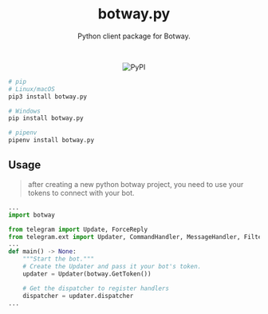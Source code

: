 <div align="center">
  <h1>botway.py</h1>
	<p>
		Python client package for Botway.
	</p>
	<br />
	<p>
		<img alt="PyPI" src="https://img.shields.io/pypi/v/botway.py?logo=python&style=flat-square">
	</p>
</div>

```bash
# pip
# Linux/macOS
pip3 install botway.py

# Windows
pip install botway.py

# pipenv
pipenv install botway.py
```

## Usage

> after creating a new python botway project, you need to use your tokens to connect with your bot.

```python
...
import botway

from telegram import Update, ForceReply
from telegram.ext import Updater, CommandHandler, MessageHandler, Filters
...
def main() -> None:
	"""Start the bot."""
	# Create the Updater and pass it your bot's token.
	updater = Updater(botway.GetToken())

	# Get the dispatcher to register handlers
	dispatcher = updater.dispatcher
...
```
